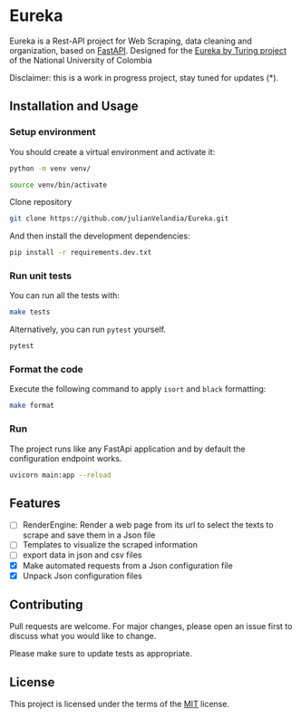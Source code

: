# Eureka

Eureka is a Rest-API project for Web Scraping, data cleaning and organization, based on 
[FastAPI](https://fastapi.tiangolo.com/). Designed for the [Eureka by Turing project](https://t.me/eureka_latam) 
of the National University of Colombia

Disclaimer: this is a work in progress project, stay tuned for updates (*).

## Installation and Usage

### Setup environment

You should create a virtual environment and activate it:

```bash
python -m venv venv/
```

```bash
source venv/bin/activate
```

Clone repository

```bash
git clone https://github.com/julianVelandia/Eureka.git
```

And then install the development dependencies:

```bash
pip install -r requirements.dev.txt
```

### Run unit tests

You can run all the tests with:

```bash
make tests
```

Alternatively, you can run `pytest` yourself.

```bash
pytest
```

### Format the code

Execute the following command to apply `isort` and `black` formatting:

```bash
make format
```

### Run 

The project runs like any FastApi application and by default the configuration endpoint works.

```bash
uvicorn main:app --reload
```

## Features
- [ ] RenderEngine: Render a web page from its url to select the texts to scrape and save them in a Json file
- [ ] Templates to visualize the scraped information
- [ ] export data in json and csv files
- [x] Make automated requests from a Json configuration file
- [x] Unpack Json configuration files

## Contributing
Pull requests are welcome. For major changes, please open an issue first to discuss what you would like to change.

Please make sure to update tests as appropriate.

## License
This project is licensed under the terms of the [MIT](https://choosealicense.com/licenses/mit/) license.